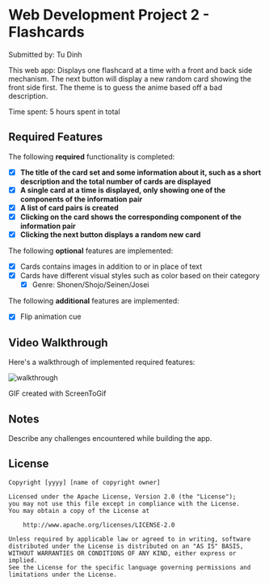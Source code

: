# Web Development Project 2 - Flashcards

Submitted by: Tu Dinh

This web app: Displays one flashcard at a time with a front and back side mechanism. The next button will display a new random card showing the front side first. The theme is to guess the anime based off a bad description.

Time spent: 5 hours spent in total

## Required Features

The following **required** functionality is completed:

- [x] **The title of the card set and some information about it, such as a short description and the total number of cards are displayed**
- [x] **A single card at a time is displayed, only showing one of the components of the information pair**
- [x] **A list of card pairs is created**
- [x] **Clicking on the card shows the corresponding component of the information pair**
- [x] **Clicking the next button displays a random new card**

The following **optional** features are implemented:

- [x] Cards contains images in addition to or in place of text
- [x] Cards have different visual styles such as color based on their category
  - [x] Genre: Shonen/Shojo/Seinen/Josei

The following **additional** features are implemented:

* [x] Flip animation cue

## Video Walkthrough

Here's a walkthrough of implemented required features:

![walkthrough](https://github.com/dinh2644/web102-flashcards/assets/82007933/fc3545c5-533f-486e-bf0a-aa363ddafcc2)


GIF created with ScreenToGif 

## Notes

Describe any challenges encountered while building the app.

## License

    Copyright [yyyy] [name of copyright owner]

    Licensed under the Apache License, Version 2.0 (the "License");
    you may not use this file except in compliance with the License.
    You may obtain a copy of the License at

        http://www.apache.org/licenses/LICENSE-2.0

    Unless required by applicable law or agreed to in writing, software
    distributed under the License is distributed on an "AS IS" BASIS,
    WITHOUT WARRANTIES OR CONDITIONS OF ANY KIND, either express or implied.
    See the License for the specific language governing permissions and
    limitations under the License.
